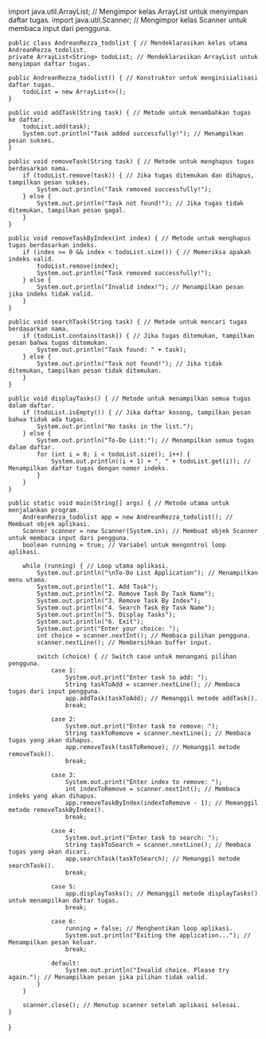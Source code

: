  import java.util.ArrayList; // Mengimpor kelas ArrayList untuk menyimpan daftar tugas.
    import java.util.Scanner; // Mengimpor kelas Scanner untuk membaca input dari pengguna.

    public class AndreanRezza_todolist { // Mendeklarasikan kelas utama AndreanRezza_todolist.
    private ArrayList<String> todoList; // Mendeklarasikan ArrayList untuk menyimpan daftar tugas.

    public AndreanRezza_todolist() { // Konstruktor untuk menginisialisasi daftar tugas.
        todoList = new ArrayList<>();
    }

    public void addTask(String task) { // Metode untuk menambahkan tugas ke daftar.
        todoList.add(task);
        System.out.println("Task added successfully!"); // Menampilkan pesan sukses.
    }

    public void removeTask(String task) { // Metode untuk menghapus tugas berdasarkan nama.
        if (todoList.remove(task)) { // Jika tugas ditemukan dan dihapus, tampilkan pesan sukses.
            System.out.println("Task removed successfully!");
        } else {
            System.out.println("Task not found!"); // Jika tugas tidak ditemukan, tampilkan pesan gagal.
        }
    }

    public void removeTaskByIndex(int index) { // Metode untuk menghapus tugas berdasarkan indeks.
        if (index >= 0 && index < todoList.size()) { // Memeriksa apakah indeks valid.
            todoList.remove(index);
            System.out.println("Task removed successfully!");
        } else {
            System.out.println("Invalid index!"); // Menampilkan pesan jika indeks tidak valid.
        }
    }

    public void searchTask(String task) { // Metode untuk mencari tugas berdasarkan nama.
        if (todoList.contains(task)) { // Jika tugas ditemukan, tampilkan pesan bahwa tugas ditemukan.
            System.out.println("Task found: " + task);
        } else {
            System.out.println("Task not found!"); // Jika tidak ditemukan, tampilkan pesan tidak ditemukan.
        }
    }

    public void displayTasks() { // Metode untuk menampilkan semua tugas dalam daftar.
        if (todoList.isEmpty()) { // Jika daftar kosong, tampilkan pesan bahwa tidak ada tugas.
            System.out.println("No tasks in the list.");
        } else {
            System.out.println("To-Do List:"); // Menampilkan semua tugas dalam daftar.
            for (int i = 0; i < todoList.size(); i++) {
                System.out.println((i + 1) + ". " + todoList.get(i)); // Menampilkan daftar tugas dengan nomor indeks.
            }
        }
    }

    public static void main(String[] args) { // Metode utama untuk menjalankan program.
        AndreanRezza_todolist app = new AndreanRezza_todolist(); // Membuat objek aplikasi.
        Scanner scanner = new Scanner(System.in); // Membuat objek Scanner untuk membaca input dari pengguna.
        boolean running = true; // Variabel untuk mengontrol loop aplikasi.

        while (running) { // Loop utama aplikasi.
            System.out.println("\nTo-Do List Application"); // Menampilkan menu utama.
            System.out.println("1. Add Task");
            System.out.println("2. Remove Task By Task Name");
            System.out.println("3. Remove Task By Index");
            System.out.println("4. Search Task By Task Name");
            System.out.println("5. Display Tasks");
            System.out.println("6. Exit");
            System.out.print("Enter your choice: ");
            int choice = scanner.nextInt(); // Membaca pilihan pengguna.
            scanner.nextLine(); // Membersihkan buffer input.

            switch (choice) { // Switch case untuk menangani pilihan pengguna.
                case 1:
                    System.out.print("Enter task to add: ");
                    String taskToAdd = scanner.nextLine(); // Membaca tugas dari input pengguna.
                    app.addTask(taskToAdd); // Memanggil metode addTask().
                    break;

                case 2:
                    System.out.print("Enter task to remove: ");
                    String taskToRemove = scanner.nextLine(); // Membaca tugas yang akan dihapus.
                    app.removeTask(taskToRemove); // Memanggil metode removeTask().
                    break;

                case 3:
                    System.out.print("Enter index to remove: ");
                    int indexToRemove = scanner.nextInt(); // Membaca indeks yang akan dihapus.
                    app.removeTaskByIndex(indexToRemove - 1); // Memanggil metode removeTaskByIndex().
                    break;

                case 4:
                    System.out.print("Enter task to search: ");
                    String taskToSearch = scanner.nextLine(); // Membaca tugas yang akan dicari.
                    app.searchTask(taskToSearch); // Memanggil metode searchTask().
                    break;

                case 5:
                    app.displayTasks(); // Memanggil metode displayTasks() untuk menampilkan daftar tugas.
                    break;

                case 6:
                    running = false; // Menghentikan loop aplikasi.
                    System.out.println("Exiting the application..."); // Menampilkan pesan keluar.
                    break;

                default:
                    System.out.println("Invalid choice. Please try again."); // Menampilkan pesan jika pilihan tidak valid.
            }
        }

        scanner.close(); // Menutup scanner setelah aplikasi selesai.
    }
}
